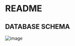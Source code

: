 # README

## DATABASE SCHEMA

![image](https://user-images.githubusercontent.com/91291406/156803235-3726060b-af39-4d93-a433-42a516e57725.png)
